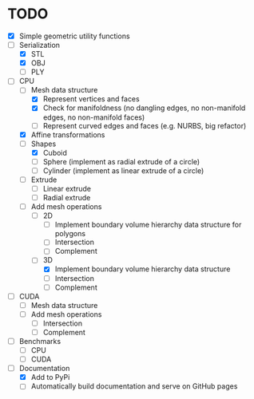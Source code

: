 # TODO

- [x] Simple geometric utility functions
- [ ] Serialization
  - [x] STL
  - [x] OBJ
  - [ ] PLY
- [ ] CPU
  - [ ] Mesh data structure
    - [x] Represent vertices and faces
    - [x] Check for manifoldness (no dangling edges, no non-manifold edges, no non-manifold faces)
    - [ ] Represent curved edges and faces (e.g. NURBS, big refactor)
  - [x] Affine transformations
  - [ ] Shapes
    - [x] Cuboid
    - [ ] Sphere (implement as radial extrude of a circle)
    - [ ] Cylinder (implement as linear extrude of a circle)
  - [ ] Extrude
    - [ ] Linear extrude
    - [ ] Radial extrude
  - [ ] Add mesh operations
    - [ ] 2D
      - [ ] Implement boundary volume hierarchy data structure for polygons
      - [ ] Intersection
      - [ ] Complement
    - [ ] 3D
      - [x] Implement boundary volume hierarchy data structure
      - [ ] Intersection
      - [ ] Complement
- [ ] CUDA
  - [ ] Mesh data structure
  - [ ] Add mesh operations
    - [ ] Intersection
    - [ ] Complement
- [ ] Benchmarks
  - [ ] CPU
  - [ ] CUDA
- [ ] Documentation
  - [x] Add to PyPi
  - [ ] Automatically build documentation and serve on GitHub pages
